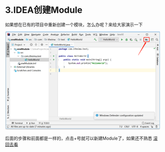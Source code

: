 # 3.IDEA创建Module

如果想在已有的项目中重新创建一个模块，怎么办呢？来给大家演示一下

![1583508747645](assets/1583508747645.png)

后面的步骤和前面都是一样的，点击+号就可以新建Module了，如果还不熟悉 [滚回去看](2.IDEA创建项目.html#创建模块Module)


